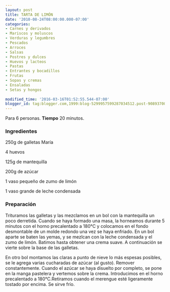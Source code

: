 ```yaml
---
layout: post
title: TARTA DE LIMÓN
date: '2010-08-24T08:00:00.000-07:00'
categories:
- Carnes y derivados
- Mariscos y moluscos
- Verduras y legumbres
- Pescados
- Arroces
- Salsas
- Postres y dulces
- Huevos y lacteos
- Pastas
- Entrantes y bocadillos
- Frutas
- Sopas y cremas
- Ensaladas
- Setas y hongos
 
modified_time: '2016-03-16T01:52:55.544-07:00'
blogger_id: tag:blogger.com,1999:blog-5299957599287034512.post-9089370024329723229
---
```


Para 6 personas.
<b>Tiempo</b> 20 minutos.

<h3>Ingredientes</h3>

250g de galletas María

4 huevos

125g de mantequilla

200g de azúcar

1 vaso pequeño de zumo de limón

1 vaso grande de leche condensada

<h3>Preparación</h3>

Trituramos las galletas y las mezclamos en un bol con la mantequilla un poco derretida. Cuando se haya formado una masa, la horneamos durante 5 minutos con el horno precalentado a 180&deg;C y colocamos en el fondo desmontable de un molde redondo una vez se haya enfriado. En un bol aparte se baten las yemas, y se mezlcan con la leche condensada y el zumo de limón. Batimos hasta obtener una crema suave. A continuación se vierte sobre la base de las galletas.

En otro bol montamos las claras a punto de nieve lo más espesas posibles, se le agrega varias cucharadas de azúcar (al gusto). Remover constantemente. Cuando el azúcar se haya disuelto por completo, se pone en la manga pastelera y vertemos sobre la crema. Introducimos en el horno precalentado a 180&deg;C.Retiramos cuando el merengue esté ligeramente tostado por encima. Se sirve frío.


